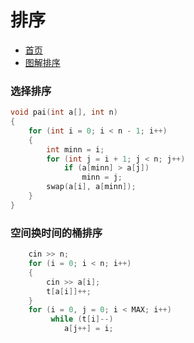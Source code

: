 # 排序

- [首页](main.md)
- [图解排序](https://zhuanlan.zhihu.com/p/437834776)

### 选择排序

```C++ {.line-numbers}
void pai(int a[], int n)
{
    for (int i = 0; i < n - 1; i++)
    {
        int minn = i;
        for (int j = i + 1; j < n; j++)
            if (a[minn] > a[j])
                minn = j;
        swap(a[i], a[minn]);
    }
}
```

### 空间换时间的桶排序

```C++ {.line-numbers}
    cin >> n;
    for (i = 0; i < n; i++)
    {
        cin >> a[i];
        t[a[i]]++;
    }
    for (i = 0, j = 0; i < MAX; i++)
         while (t[i]--)
            a[j++] = i;
```
